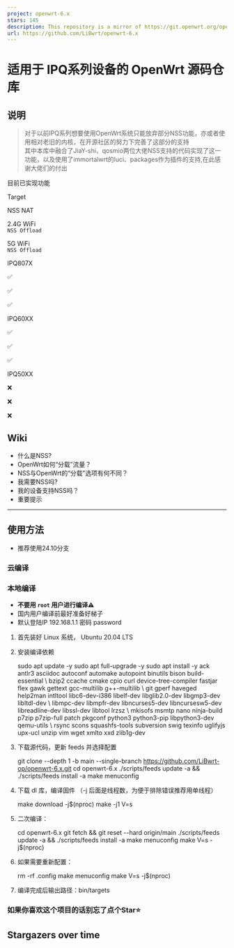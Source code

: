 ```yaml
---
project: openwrt-6.x
stars: 145
description: This repository is a mirror of https://git.openwrt.org/openwrt/openwrt.git It is for reference only and is not active for check-ins.  We will continue to accept Pull Requests here. They will be merged via staging trees then into openwrt.git.
url: https://github.com/LiBwrt/openwrt-6.x
---
```


适用于 IPQ系列设备的 OpenWrt 源码仓库
=========================

说明
--

> 对于以前IPQ系列想要使用OpenWrt系统只能放弃部分NSS功能，亦或者使用相对老旧的内核，在开源社区的努力下完善了这部分的支持  
> 其中本库中融合了JiaY-shi、qosmio两位大佬NSS支持的代码实现了这一功能，以及使用了immortalwrt的luci、packages作为插件的支持,在此感谢大佬们的付出

目前已实现功能

Target

NSS NAT

2.4G WiFi  
`NSS Offload`

5G WiFi  
`NSS Offload`

IPQ807X

✅

✅

✅

IPQ60XX

✅

✅

✅

IPQ50XX

❌

❌

❌

Wiki
----

-   什么是NSS?
-   OpenWrt如何“分载”流量？
-   NSS与OpenWrt的“分载”选项有何不同？
-   我需要NSS吗?
-   我的设备支持NSS吗？
-   重要提示

* * *

使用方法
----

-   推荐使用24.10分支

### 云编译

### 本地编译

-   **不要用 `root` 用户进行编译⚠**
-   国内用户编译前最好准备好梯子
-   默认登陆IP 192.168.1.1 密码 password

1.  首先装好 Linux 系统， Ubuntu 20.04 LTS
    
2.  安装编译依赖
    
    sudo apt update -y
    sudo apt full-upgrade -y
    sudo apt install -y ack antlr3 asciidoc autoconf automake autopoint binutils bison build-essential \\
    bzip2 ccache cmake cpio curl device-tree-compiler fastjar flex gawk gettext gcc-multilib g++-multilib \\
    git gperf haveged help2man intltool libc6-dev-i386 libelf-dev libglib2.0-dev libgmp3-dev libltdl-dev \\
    libmpc-dev libmpfr-dev libncurses5-dev libncursesw5-dev libreadline-dev libssl-dev libtool lrzsz \\
    mkisofs msmtp nano ninja-build p7zip p7zip-full patch pkgconf python3 python3-pip libpython3-dev qemu-utils \\
    rsync scons squashfs-tools subversion swig texinfo uglifyjs upx-ucl unzip vim wget xmlto xxd zlib1g-dev
    
3.  下载源代码，更新 feeds 并选择配置
    
    git clone --depth 1 -b main --single-branch https://github.com/LiBwrt-op/openwrt-6.x.git
    cd openwrt-6.x
    ./scripts/feeds update -a && ./scripts/feeds install -a
    make menuconfig
    
4.  下载 dl 库，编译固件 （-j 后面是线程数，为便于排除错误推荐用单线程）
    
    make download -j$(nproc)
    make -j1 V=s
    
5.  二次编译：
    
    cd openwrt-6.x
    git fetch && git reset --hard origin/main
    ./scripts/feeds update -a && ./scripts/feeds install -a
    make menuconfig
    make V=s -j$(nproc)
    
6.  如果需要重新配置：
    
    rm -rf .config
    make menuconfig
    make V=s -j$(nproc)
    
7.  编译完成后输出路径：bin/targets
    

### 如果你喜欢这个项目的话别忘了点个Star⭐

Stargazers over time
--------------------
